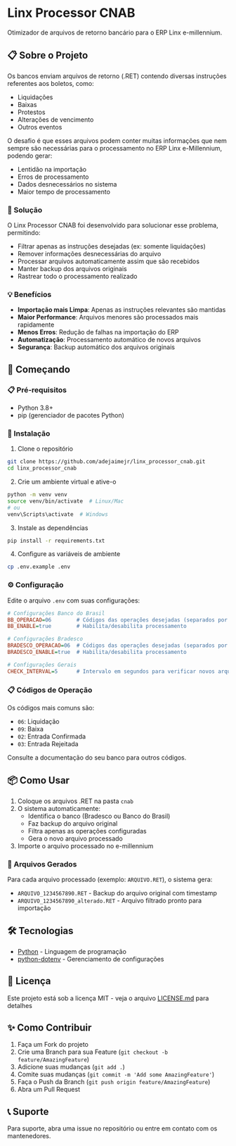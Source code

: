 # Linx Processor CNAB

Otimizador de arquivos de retorno bancário para o ERP Linx e-millennium.

## 📋 Sobre o Projeto

Os bancos enviam arquivos de retorno (.RET) contendo diversas instruções referentes aos boletos, como:
- Liquidações
- Baixas
- Protestos
- Alterações de vencimento
- Outros eventos

O desafio é que esses arquivos podem conter muitas informações que nem sempre são necessárias para o processamento no ERP Linx e-Millennium, podendo gerar:
- Lentidão na importação
- Erros de processamento
- Dados desnecessários no sistema
- Maior tempo de processamento

### 🎯 Solução

O Linx Processor CNAB foi desenvolvido para solucionar esse problema, permitindo:
- Filtrar apenas as instruções desejadas (ex: somente liquidações)
- Remover informações desnecessárias do arquivo
- Processar arquivos automaticamente assim que são recebidos
- Manter backup dos arquivos originais
- Rastrear todo o processamento realizado

### 💡 Benefícios

- **Importação mais Limpa**: Apenas as instruções relevantes são mantidas
- **Maior Performance**: Arquivos menores são processados mais rapidamente
- **Menos Erros**: Redução de falhas na importação do ERP
- **Automatização**: Processamento automático de novos arquivos
- **Segurança**: Backup automático dos arquivos originais

## 🚀 Começando

### 📋 Pré-requisitos

- Python 3.8+
- pip (gerenciador de pacotes Python)

### 🔧 Instalação

1. Clone o repositório
```bash
git clone https://github.com/adejaimejr/linx_processor_cnab.git
cd linx_processor_cnab
```

2. Crie um ambiente virtual e ative-o
```bash
python -m venv venv
source venv/bin/activate  # Linux/Mac
# ou
venv\Scripts\activate  # Windows
```

3. Instale as dependências
```bash
pip install -r requirements.txt
```

4. Configure as variáveis de ambiente
```bash
cp .env.example .env
```

### ⚙️ Configuração

Edite o arquivo `.env` com suas configurações:

```ini
# Configurações Banco do Brasil
BB_OPERACAO=06        # Códigos das operações desejadas (separados por vírgula)
BB_ENABLE=true        # Habilita/desabilita processamento

# Configurações Bradesco
BRADESCO_OPERACAO=06  # Códigos das operações desejadas (separados por vírgula)
BRADESCO_ENABLE=true  # Habilita/desabilita processamento

# Configurações Gerais
CHECK_INTERVAL=5      # Intervalo em segundos para verificar novos arquivos
```

### 📋 Códigos de Operação

Os códigos mais comuns são:
- `06`: Liquidação
- `09`: Baixa
- `02`: Entrada Confirmada
- `03`: Entrada Rejeitada

Consulte a documentação do seu banco para outros códigos.

## 📦 Como Usar

1. Coloque os arquivos .RET na pasta `cnab`
2. O sistema automaticamente:
   - Identifica o banco (Bradesco ou Banco do Brasil)
   - Faz backup do arquivo original
   - Filtra apenas as operações configuradas
   - Gera o novo arquivo processado
3. Importe o arquivo processado no e-millennium

### 📄 Arquivos Gerados

Para cada arquivo processado (exemplo: `ARQUIVO.RET`), o sistema gera:
- `ARQUIVO_1234567890.RET` - Backup do arquivo original com timestamp
- `ARQUIVO_1234567890_alterado.RET` - Arquivo filtrado pronto para importação

## 🛠️ Tecnologias

* [Python](https://www.python.org/) - Linguagem de programação
* [python-dotenv](https://pypi.org/project/python-dotenv/) - Gerenciamento de configurações

## 📄 Licença

Este projeto está sob a licença MIT - veja o arquivo [LICENSE.md](LICENSE.md) para detalhes

## ✨ Como Contribuir

1. Faça um Fork do projeto
2. Crie uma Branch para sua Feature (`git checkout -b feature/AmazingFeature`)
3. Adicione suas mudanças (`git add .`)
4. Comite suas mudanças (`git commit -m 'Add some AmazingFeature'`)
5. Faça o Push da Branch (`git push origin feature/AmazingFeature`)
6. Abra um Pull Request

## 📞 Suporte

Para suporte, abra uma issue no repositório ou entre em contato com os mantenedores.